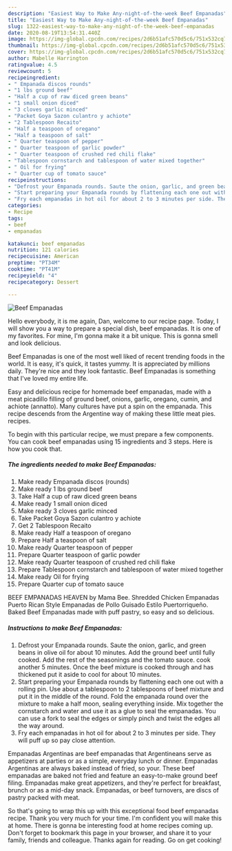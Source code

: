 ```yaml
---
description: "Easiest Way to Make Any-night-of-the-week Beef Empanadas"
title: "Easiest Way to Make Any-night-of-the-week Beef Empanadas"
slug: 1322-easiest-way-to-make-any-night-of-the-week-beef-empanadas
date: 2020-08-19T13:54:31.440Z
image: https://img-global.cpcdn.com/recipes/2d6b51afc570d5c6/751x532cq70/beef-empanadas-recipe-main-photo.jpg
thumbnail: https://img-global.cpcdn.com/recipes/2d6b51afc570d5c6/751x532cq70/beef-empanadas-recipe-main-photo.jpg
cover: https://img-global.cpcdn.com/recipes/2d6b51afc570d5c6/751x532cq70/beef-empanadas-recipe-main-photo.jpg
author: Mabelle Harrington
ratingvalue: 4.5
reviewcount: 5
recipeingredient:
- " Empanada discos rounds"
- "1 lbs ground beef"
- "Half a cup of raw diced green beans"
- "1 small onion diced"
- "3 cloves garlic minced"
- "Packet Goya Sazon culantro y achiote"
- "2 Tablespoon Recaito"
- "Half a teaspoon of oregano"
- "Half a teaspoon of salt"
- " Quarter teaspoon of pepper"
- " Quarter teaspoon of garlic powder"
- " Quarter teaspoon of crushed red chili flake"
- "Tablespoon cornstarch and tablespoon of water mixed together"
- " Oil for frying"
- " Quarter cup of tomato sauce"
recipeinstructions:
- "Defrost your Empanada rounds. Saute the onion, garlic, and green beans in olive oil for about 10 minutes. Add the ground beef until fully cooked. Add the rest of the seasonings and the tomato sauce. cook another 5 minutes. Once the beef mixture is cooked through and has thickened put it aside to cool for about 10 minutes."
- "Start preparing your Empanada rounds by flattening each one out with a rolling pin. Use about a tablespoon to 2 tablespoons of beef mixture and put it in the middle of the round. Fold the empanada round over the mixture to make a half moon, sealing everything inside. Mix together the cornstarch and water and use it as a glue to seal the empanadas. You can use a fork to seal the edges or simply pinch and twist the edges all the way around."
- "Fry each empanadas in hot oil for about 2 to 3 minutes per side. They will puff up so pay close attention."
categories:
- Recipe
tags:
- beef
- empanadas

katakunci: beef empanadas 
nutrition: 121 calories
recipecuisine: American
preptime: "PT34M"
cooktime: "PT41M"
recipeyield: "4"
recipecategory: Dessert

---
```



![Beef Empanadas](https://img-global.cpcdn.com/recipes/2d6b51afc570d5c6/751x532cq70/beef-empanadas-recipe-main-photo.jpg)

Hello everybody, it is me again, Dan, welcome to our recipe page. Today, I will show you a way to prepare a special dish, beef empanadas. It is one of my favorites. For mine, I'm gonna make it a bit unique. This is gonna smell and look delicious.

Beef Empanadas is one of the most well liked of recent trending foods in the world. It is easy, it's quick, it tastes yummy. It is appreciated by millions daily. They're nice and they look fantastic. Beef Empanadas is something that I've loved my entire life.

Easy and delicious recipe for homemade beef empanadas, made with a meat picadillo filling of ground beef, onions, garlic, oregano, cumin, and achiote (annatto). Many cultures have put a spin on the empanada. This recipe descends from the Argentine way of making these little meat pies. recipes.


To begin with this particular recipe, we must prepare a few components. You can cook beef empanadas using 15 ingredients and 3 steps. Here is how you cook that.

<!--inarticleads1-->

##### The ingredients needed to make Beef Empanadas:

1. Make ready  Empanada discos (rounds)
1. Make ready 1 lbs ground beef
1. Take Half a cup of raw diced green beans
1. Make ready 1 small onion diced
1. Make ready 3 cloves garlic minced
1. Take Packet Goya Sazon culantro y achiote
1. Get 2 Tablespoon Recaito
1. Make ready Half a teaspoon of oregano
1. Prepare Half a teaspoon of salt
1. Make ready  Quarter teaspoon of pepper
1. Prepare  Quarter teaspoon of garlic powder
1. Make ready  Quarter teaspoon of crushed red chili flake
1. Prepare Tablespoon cornstarch and tablespoon of water mixed together
1. Make ready  Oil for frying
1. Prepare  Quarter cup of tomato sauce


BEEF EMPANADAS HEAVEN by Mama Bee. Shredded Chicken Empanadas Puerto Rican Style Empanadas de Pollo Guisado Estilo Puertorriqueño. Baked Beef Empanadas made with puff pastry, so easy and so delicious. 

<!--inarticleads2-->

##### Instructions to make Beef Empanadas:

1. Defrost your Empanada rounds. Saute the onion, garlic, and green beans in olive oil for about 10 minutes. Add the ground beef until fully cooked. Add the rest of the seasonings and the tomato sauce. cook another 5 minutes. Once the beef mixture is cooked through and has thickened put it aside to cool for about 10 minutes.
1. Start preparing your Empanada rounds by flattening each one out with a rolling pin. Use about a tablespoon to 2 tablespoons of beef mixture and put it in the middle of the round. Fold the empanada round over the mixture to make a half moon, sealing everything inside. Mix together the cornstarch and water and use it as a glue to seal the empanadas. You can use a fork to seal the edges or simply pinch and twist the edges all the way around.
1. Fry each empanadas in hot oil for about 2 to 3 minutes per side. They will puff up so pay close attention.


Empanadas Argentinas are beef empanadas that Argentineans serve as appetizers at parties or as a simple, everyday lunch or dinner. Empanadas Argentinas are always baked instead of fried, so your. These beef empanadas are baked not fried and feature an easy-to-make ground beef filing. Empanadas make great appetizers, and they&#39;re perfect for breakfast, brunch or as a mid-day snack. Empanadas, or beef turnovers, are discs of pastry packed with meat. 

So that's going to wrap this up with this exceptional food beef empanadas recipe. Thank you very much for your time. I'm confident you will make this at home. There is gonna be interesting food at home recipes coming up. Don't forget to bookmark this page in your browser, and share it to your family, friends and colleague. Thanks again for reading. Go on get cooking!
